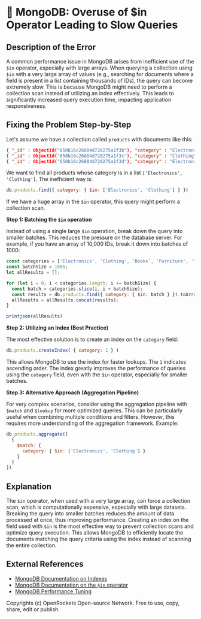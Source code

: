 # 🐞 MongoDB: Overuse of $in Operator Leading to Slow Queries


## Description of the Error

A common performance issue in MongoDB arises from inefficient use of the `$in` operator, especially with large arrays.  When querying a collection using `$in` with a very large array of values (e.g., searching for documents where a field is present in a list containing thousands of IDs), the query can become extremely slow.  This is because MongoDB might need to perform a collection scan instead of utilizing an index effectively.  This leads to significantly increased query execution time, impacting application responsiveness.

## Fixing the Problem Step-by-Step

Let's assume we have a collection called `products` with documents like this:

```json
{ "_id" : ObjectId("650b16c26804d720275a1f3b"), "category" : "Electronics", "name" : "Laptop", "price" : 1200 }
{ "_id" : ObjectId("650b16c26804d720275a1f3c"), "category" : "Clothing", "name" : "Shirt", "price" : 25 }
{ "_id" : ObjectId("650b16c26804d720275a1f3d"), "category" : "Electronics", "name" : "Tablet", "price" : 300 }
```

We want to find all products whose category is in a list `['Electronics', 'Clothing']`.  The inefficient way is:

```javascript
db.products.find({ category: { $in: ['Electronics', 'Clothing'] } })
```

If we have a huge array in the `$in` operator, this query might perform a collection scan.


**Step 1:  Batching the `$in` operation**

Instead of using a single large `$in` operation, break down the query into smaller batches. This reduces the pressure on the database server.  For example, if you have an array of 10,000 IDs, break it down into batches of 1000:

```javascript
const categories = ['Electronics', 'Clothing', 'Books', 'Furniture', 'Toys', ...]; //Large Array
const batchSize = 1000;
let allResults = [];

for (let i = 0; i < categories.length; i += batchSize) {
  const batch = categories.slice(i, i + batchSize);
  const results = db.products.find({ category: { $in: batch } }).toArray();
  allResults = allResults.concat(results);
}

printjson(allResults)
```

**Step 2: Utilizing an Index (Best Practice)**

The most effective solution is to create an index on the `category` field:

```javascript
db.products.createIndex( { category: 1 } )
```

This allows MongoDB to use the index for faster lookups. The `1` indicates ascending order.  The index greatly improves the performance of queries using the `category` field, even with the `$in` operator, especially for smaller batches.


**Step 3: Alternative Approach (Aggregation Pipeline)**

For very complex scenarios, consider using the aggregation pipeline with `$match` and `$lookup` for more optimized queries. This can be particularly useful when combining multiple conditions and filters.  However, this requires more understanding of the aggregation framework.  Example:

```javascript
db.products.aggregate([
  {
    $match: {
      category: { $in: ['Electronics', 'Clothing'] }
    }
  }
])
```


## Explanation

The `$in` operator, when used with a very large array, can force a collection scan, which is computationally expensive, especially with large datasets.  Breaking the query into smaller batches reduces the amount of data processed at once, thus improving performance. Creating an index on the field used with `$in` is the most effective way to prevent collection scans and optimize query execution. This allows MongoDB to efficiently locate the documents matching the query criteria using the index instead of scanning the entire collection.


## External References

* [MongoDB Documentation on Indexes](https://www.mongodb.com/docs/manual/indexes/)
* [MongoDB Documentation on the `$in` operator](https://www.mongodb.com/docs/manual/reference/operator/query/in/)
* [MongoDB Performance Tuning](https://www.mongodb.com/docs/manual/administration/performance/)


Copyrights (c) OpenRockets Open-source Network. Free to use, copy, share, edit or publish.

